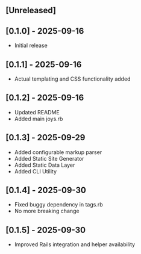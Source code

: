 ## [Unreleased]

## [0.1.0] - 2025-09-16

- Initial release

## [0.1.1] - 2025-09-16

- Actual templating and CSS functionality added

## [0.1.2] - 2025-09-16

- Updated README
- Added main joys.rb


## [0.1.3] - 2025-09-29

- Added configurable markup parser
- Added Static Site Generator
- Added Static Data Layer
- Added CLI Utility

## [0.1.4] - 2025-09-30

- Fixed buggy dependency in tags.rb
- No more breaking change

## [0.1.5] - 2025-09-30

- Improved Rails integration and helper availability